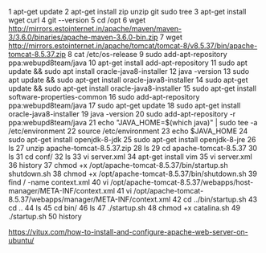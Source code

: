 1  apt-get update
    2  apt-get install zip unzip git sudo tree 
    3  apt-get install wget curl
    4  git --version
    5  cd /opt
    6  wget http://mirrors.estointernet.in/apache/maven/maven-3/3.6.0/binaries/apache-maven-3.6.0-bin.zip
    7  wget http://mirrors.estointernet.in/apache/tomcat/tomcat-8/v8.5.37/bin/apache-tomcat-8.5.37.zip
    8  cat /etc/os-release
    9  sudo add-apt-repository ppa:webupd8team/java
   10  apt-get install add-apt-repository
   11  sudo apt update && sudo apt install oracle-java8-installer
   12  java -version
   13  sudo apt update && sudo apt-get install oracle-java8-installer
   14  sudo apt-get update && sudo apt-get install oracle-java8-installer
   15  sudo apt-get install software-properties-common
   16  sudo add-apt-repository ppa:webupd8team/java
   17  sudo apt-get update
   18  sudo apt-get install oracle-java8-installer
   19  java -version
   20  sudo add-apt-repository -r ppa:webupd8team/java
   21  echo "JAVA_HOME=$(which java)" | sudo tee -a /etc/environment
   22  source /etc/environment
   23  echo $JAVA_HOME
   24  sudo apt-get install openjdk-8-jdk
   25  sudo apt-get install openjdk-8-jre
   26  ls
   27  unzip apache-tomcat-8.5.37.zip 
   28  ls
   29  cd apache-tomcat-8.5.37
   30  ls
   31  cd conf/
   32  ls
   33  vi server.xml 
   34  apt-get install vim
   35  vi server.xml 
   36  history
   37  chmod +x /opt/apache-tomcat-8.5.37/bin/startup.sh shutdown.sh
   38  chmod +x /opt/apache-tomcat-8.5.37/bin/shutdown.sh
   39  find / -name context.xml
   40  vi /opt/apache-tomcat-8.5.37/webapps/host-manager/META-INF/context.xml
   41  vi /opt/apache-tomcat-8.5.37/webapps/manager/META-INF/context.xml
   42  cd ../bin/startup.sh 
   43  cd ..
   44  ls
   45  cd bin/
   46  ls
   47  ./startup.sh 
   48  chmod +x catalina.sh 
   49  ./startup.sh 
   50  history
   
   
   
   
   https://vitux.com/how-to-install-and-configure-apache-web-server-on-ubuntu/

